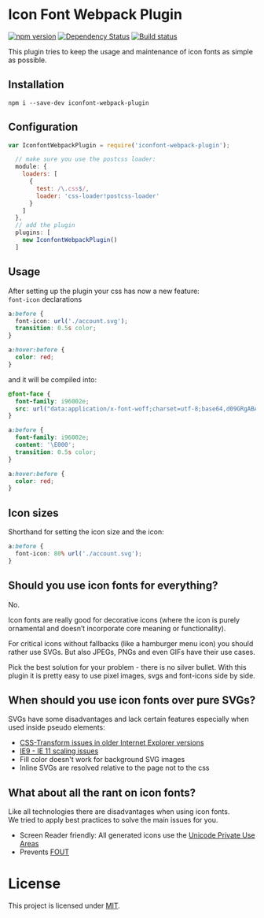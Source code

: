 # Icon Font Webpack Plugin
[![npm version](https://badge.fury.io/js/iconfont-webpack-plugin.svg)](http://badge.fury.io/js/iconfont-webpack-plugin) [![Dependency Status](https://david-dm.org/jantimon/iconfont-webpack-plugin.svg)](https://david-dm.org/jantimon/iconfont-webpack-plugin) [![Build status](https://travis-ci.org/jantimon/iconfont-webpack-plugin.svg)](https://travis-ci.org/jantimon/iconfont-webpack-plugin)

This plugin tries to keep the usage and maintenance of icon fonts as simple as possible.  

## Installation

```
npm i --save-dev iconfont-webpack-plugin
```

## Configuration

```js
var IconfontWebpackPlugin = require('iconfont-webpack-plugin');

  // make sure you use the postcss loader:
  module: {
    loaders: [
      {
        test: /\.css$/,
        loader: 'css-loader!postcss-loader'
      }
    ]
  },
  // add the plugin
  plugins: [
    new IconfontWebpackPlugin()
  ]
```

## Usage

After setting up the plugin your css has now a new feature:  
`font-icon` declarations

```css
a:before {
  font-icon: url('./account.svg');
  transition: 0.5s color;
}

a:hover:before {
  color: red;
}
```

and it will be compiled into:

```css
@font-face {
  font-family: i96002e;
  src: url("data:application/x-font-woff;charset=utf-8;base64,d09GRgABAAAAA.....IdAA==") format('woff');
}

a:before {
  font-family: i96002e;
  content: '\E000';
  transition: 0.5s color;
}

a:hover:before {
  color: red;
}
```

## Icon sizes

Shorthand for setting the icon size and the icon:

```css
a:before {
  font-icon: 80% url('./account.svg');
}
```

## Should you use icon fonts for everything?

No.

Icon fonts are really good for decorative icons (where the icon is purely ornamental and doesn’t incorporate core meaning or functionality).

For critical icons without fallbacks (like a hamburger menu icon) you should rather use SVGs.
But also JPEGs, PNGs and even GIFs have their use cases.

Pick the best solution for your problem - there is no silver bullet.
With this plugin it is pretty easy to use pixel images, svgs and font-icons side by side.

## When should you use icon fonts over pure SVGs?

SVGs have some disadvantages and lack certain features especially when used inside pseudo elements:

* [CSS-Transform issues in older Internet Explorer versions](http://stackoverflow.com/questions/21298338/css-transform-on-svg-elements-ie9)
* [IE9 - IE 11 scaling issues](https://gist.github.com/larrybotha/7881691)
* Fill color doesn't work for background SVG images
* Inline SVGs are resolved relative to the page not to the css

## What about all the rant on icon fonts?

Like all technologies there are disadvantages when using icon fonts.  
We tried to apply best practices to solve the main issues for you.

* Screen Reader friendly: All generated icons use the [Unicode Private Use Areas](https://en.wikipedia.org/wiki/Private_Use_Areas)
* Prevents [FOUT](http://www.paulirish.com/2009/fighting-the-font-face-fout/)

# License

This project is licensed under [MIT](https://github.com/jantimon/iconfont-webpack-plugin/blob/master/LICENSE).

